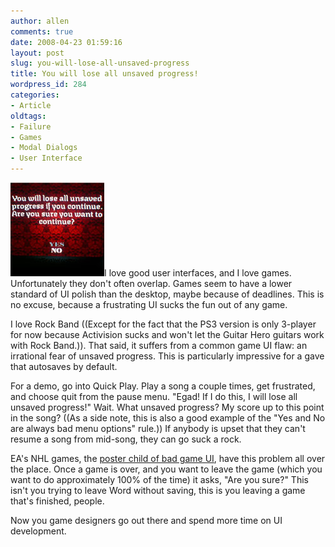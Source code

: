 ```yaml
---
author: allen
comments: true
date: 2008-04-23 01:59:16
layout: post
slug: you-will-lose-all-unsaved-progress
title: You will lose all unsaved progress!
wordpress_id: 284
categories:
- Article
oldtags:
- Failure
- Games
- Modal Dialogs
- User Interface
---
```


![](/images/wp-uploads/2008/04/unsaved_progress.jpg)I love good user interfaces, and I love games. Unfortunately they don't often overlap. Games seem to have a lower standard of UI polish than the desktop, maybe because of deadlines. This is no excuse, because a frustrating UI sucks the fun out of any game.

I love Rock Band ((Except for the fact that the PS3 version is only 3-player for now because Activision sucks and won't let the Guitar Hero guitars work with Rock Band.)). That said, it suffers from a common game UI flaw: an irrational fear of unsaved progress. This is particularly impressive for a gave that autosaves by default.

For a demo, go into Quick Play. Play a song a couple times, get frustrated, and choose quit from the pause menu. "Egad! If I do this, I will lose all unsaved progress!" Wait. What unsaved progress? My score up to this point in the song? ((As a side note, this is also a good example of the "Yes and No are always bad menu options" rule.)) If anybody is upset that they can't resume a song from mid-song, they can go suck a rock.

EA's NHL games, the [poster child of bad game UI](http://www.antipode.ca/2007/eas-ui-design-sucks-wont-let-you-play-hockey/), have this problem all over the place. Once a game is over, and you want to leave the game (which you want to do approximately 100% of the time) it asks, "Are you sure?" This isn't you trying to leave Word without saving, this is you leaving a game that's finished, people.

Now you game designers go out there and spend more time on UI development.
